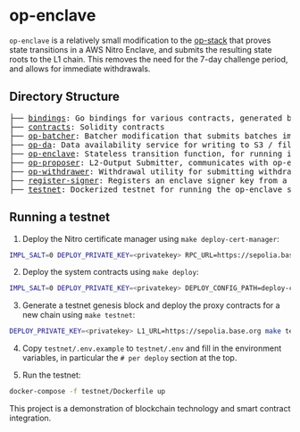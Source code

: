 # op-enclave

`op-enclave` is a relatively small modification to the [op-stack](https://github.com/ethereum-optimism/optimism/)
that proves state transitions in a AWS Nitro Enclave, and submits the resulting state roots to the L1 chain.
This removes the need for the 7-day challenge period, and allows for immediate withdrawals.

## Directory Structure

<pre>
├── <a href="./bindings">bindings</a>: Go bindings for various contracts, generated by `make bindings`
├── <a href="./contracts">contracts</a>: Solidity contracts
├── <a href="./op-batcher">op-batcher</a>: Batcher modification that submits batches immediately after withdrawals are detected
├── <a href="./op-da">op-da</a>: Data availability service for writing to S3 / file system
├── <a href="./op-enclave">op-enclave</a>: Stateless transition function, for running in a AWS Nitro TEE
├── <a href="./op-proposer">op-proposer</a>: L2-Output Submitter, communicates with op-enclave and submits proposals to L1
├── <a href="./op-withdrawer">op-withdrawer</a>: Withdrawal utility for submitting withdrawals to L1
├── <a href="./register-signer">register-signer</a>: Registers an enclave signer key from a Nitro attestation with the SystemConfigGlobal contract
├── <a href="./testnet">testnet</a>: Dockerized testnet for running the op-enclave stack
</pre>

## Running a testnet

1. Deploy the Nitro certificate manager using `make deploy-cert-manager`:
```bash
IMPL_SALT=0 DEPLOY_PRIVATE_KEY=<privatekey> RPC_URL=https://sepolia.base.org make deploy-cert-manager
```

2. Deploy the system contracts using `make deploy`:
```bash
IMPL_SALT=0 DEPLOY_PRIVATE_KEY=<privatekey> DEPLOY_CONFIG_PATH=deploy-config/example.json RPC_URL=https://sepolia.base.org make deploy
```

3. Generate a testnet genesis block and deploy the proxy contracts for a new chain using `make testnet`:
```bash
DEPLOY_PRIVATE_KEY=<privatekey> L1_URL=https://sepolia.base.org make testnet
```

4. Copy `testnet/.env.example` to `testnet/.env` and fill in the environment variables,
in particular the `# per deploy` section at the top.

5. Run the testnet:
```bash
docker-compose -f testnet/Dockerfile up

```
This project is a demonstration of blockchain technology and smart contract integration.